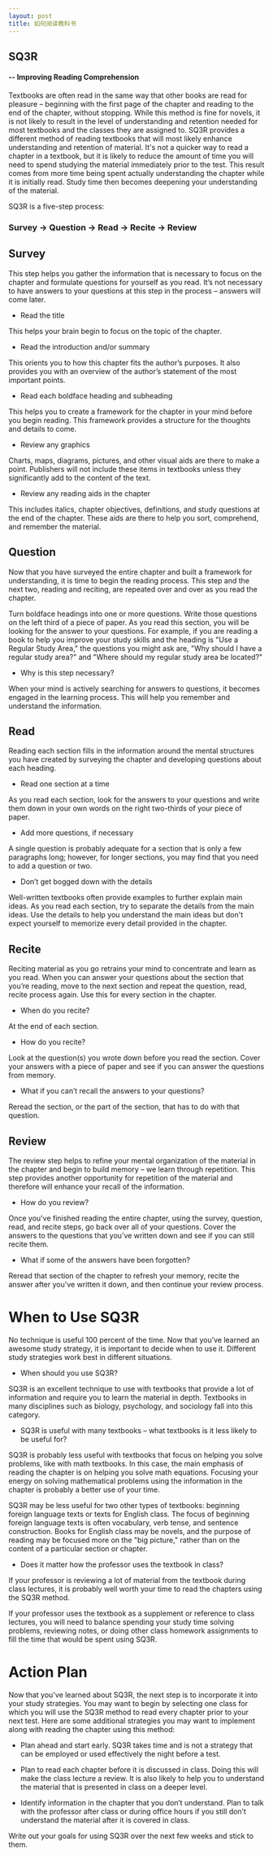 ```yaml
---
layout: post
title: 如何阅读教科书
---
```

## SQ3R
#### -- Improving Reading Comprehension

Textbooks are often read in the same way that other books are read for pleasure – beginning with the first page of the chapter and reading to the end of the chapter, without stopping. While this method is fine for novels, it is not likely to result in the level of understanding and retention needed for most textbooks and the classes they are assigned to. SQ3R provides a different method of reading textbooks that will most likely enhance understanding and retention of material. It's not a quicker way to read a chapter in a textbook, but it is likely to reduce the amount of time you will need to spend studying the material immediately prior to the test. This result comes from more time being spent actually understanding the chapter while it is initially read. Study time then becomes deepening your understanding of the material.

SQ3R is a five-step process:

### Survey -> Question -> Read -> Recite  -> Review

Survey
-----
This step helps you gather the information that is necessary to focus on the chapter and formulate questions for yourself as you read. It’s not necessary to have answers to your questions at this step in the process – answers will come later.

+ Read the title

This helps your brain begin to focus on the topic of the chapter.

+ Read the introduction and/or summary

This orients you to how this chapter fits the author’s purposes. It also provides you with an overview of the author’s statement of the most important points.

+ Read each boldface heading and subheading

This helps you to create a framework for the chapter in your mind before you begin reading. This framework provides a structure for the thoughts and details to come.

+ Review any graphics

Charts, maps, diagrams, pictures, and other visual aids are there to make a point. Publishers will not include these items in textbooks unless they significantly add to the content of the text.

+ Review any reading aids in the chapter

This includes italics, chapter objectives, definitions, and study questions at the end of the chapter. These aids are there to help you sort, comprehend, and remember the material.

Question
-----
Now that you have surveyed the entire chapter and built a framework for understanding, it is time to begin the reading process. This step and the next two, reading and reciting, are repeated over and over as you read the chapter.

Turn boldface headings into one or more questions. Write those questions on the left third of a piece of paper.
As you read this section, you will be looking for the answer to your questions. For example, if you are reading a book to help you improve your study skills and the heading is "Use a Regular Study Area," the questions you might ask are, "Why should I have a regular study area?" and "Where should my regular study area be located?"

+ Why is this step necessary?

When your mind is actively searching for answers to questions, it becomes engaged in the learning process. This will help you remember and understand the information.

Read
-----
Reading each section fills in the information around the mental structures you have created by surveying the chapter and developing questions about each heading.

+ Read one section at a time

As you read each section, look for the answers to your questions and write them down in your own words on the right two-thirds of your piece of paper.

+ Add more questions, if necessary

A single question is probably adequate for a section that is only a few paragraphs long; however, for longer sections, you may find that you need to add a question or two.

+ Don’t get bogged down with the details

Well-written textbooks often provide examples to further explain main ideas. As you read each section, try to separate the details from the main ideas. Use the details to help you understand the main ideas but don't expect yourself to memorize every detail provided in the chapter.

Recite
-----
Reciting material as you go retrains your mind to concentrate and learn as you read. When you can answer your questions about the section that you’re reading, move to the next section and repeat the question, read, recite process again. Use this for every section in the chapter.

+ When do you recite?

At the end of each section.

+ How do you recite?

Look at the question(s) you wrote down before you read the section. Cover your answers with a piece of paper and see if you can answer the questions from memory.

+ What if you can’t recall the answers to your questions?

Reread the section, or the part of the section, that has to do with that question.

Review
-----
The review step helps to refine your mental organization of the material in the chapter and begin to build memory – we learn through repetition. This step provides another opportunity for repetition of the material and therefore will enhance your recall of the information.

+ How do you review?

Once you've finished reading the entire chapter, using the survey, question, read, and recite steps, go back over all of your questions. Cover the answers to the questions that you’ve written down and see if you can still recite them.

+ What if some of the answers have been forgotten?

Reread that section of the chapter to refresh your memory, recite the answer after you've written it down, and then continue your review process.

When to Use SQ3R
=====

No technique is useful 100 percent of the time. Now that you’ve learned an awesome study strategy, it is important to decide when to use it. Different study strategies work best in different situations.

+ When should you use SQ3R?

SQ3R is an excellent technique to use with textbooks that provide a lot of information and require you to learn the material in depth. Textbooks in many disciplines such as biology, psychology, and sociology fall into this category.

+ SQ3R is useful with many textbooks – what textbooks is it less likely to be useful for?

SQ3R is probably less useful with textbooks that focus on helping you solve problems, like with math textbooks. In this case, the main emphasis of reading the chapter is on helping you solve math equations. Focusing your energy on solving mathematical problems using the information in the chapter is probably a better use of your time.

SQ3R may be less useful for two other types of textbooks: beginning foreign language texts or texts for English class. The focus of beginning foreign language texts is often vocabulary, verb tense, and sentence construction. Books for English class may be novels, and the purpose of reading may be focused more on the "big picture," rather than on the content of a particular section or chapter.

+ Does it matter how the professor uses the textbook in class?

If your professor is reviewing a lot of material from the textbook during class lectures, it is probably well worth your time to read the chapters using the SQ3R method.

If your professor uses the textbook as a supplement or reference to class lectures, you will need to balance spending your study time solving problems, reviewing notes, or doing other class homework assignments to fill the time that would be spent using SQ3R.

Action Plan
=====
Now that you've learned about SQ3R, the next step is to incorporate it into your study strategies. You may want to begin by selecting one class for which you will use the SQ3R method to read every chapter prior to your next test. Here are some additional strategies you may want to implement along with reading the chapter using this method:

- Plan ahead and start early. SQ3R takes time and is not a strategy that can be employed or used effectively the night before a test.

- Plan to read each chapter before it is discussed in class. Doing this will make the class lecture a review. It is also likely to help you to understand the material that is presented in class on a deeper level.

- Identify information in the chapter that you don’t understand. Plan to talk with the professor after class or during office hours if you still don’t understand the material after it is covered in class.

Write out your goals for using SQ3R over the next few weeks and stick to them.
